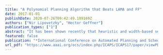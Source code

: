 ```yaml
---
title: "A Polynomial Planning Algorithm that Beats LAMA and FF"
date: 2017-01-01
publishDate: 2020-07-26T09:42:49.109169Z
authors: ["Nir Lipovetzky", "Hector Geffner"]
publication_types: ["1"]
abstract: "It has been shown recently that heuristic and width-based search can be combined to produce planning algorithms with a performance that goes beyond the state-of-the-art. Such algorithms are based on best-first width search (BFWS), a plain best-first search set with evaluations functions combined lexicographically to break ties, some of which express novelty based preferences. In BFWS (f5), for example, the evaluation function f5 weights nodes by a novelty measure, breaking ties by the number of non-achieved goals. BFWS (f5) is a best-first algorithm, and hence, it is complete but not polynomial, and its performance doesn’t match the state of the art. In this work we show, however, that incomplete versions of BFWS (f5) where nodes with novelty greater than k are pruned, are not only polynomial but have an empirical performance that is better than both BFWS (f5) and state-of-the-art planners. This is shown by considering all the international planning competition instances. This is the first time where polynomial algorithms with meaningful bounds are shown to achieve state-of-the-art performance in planning. Practical and theoretical implications of this empirical finding are briefly sketched."
featured: false
publication: "*International Conference on Automated Planning and Scheduling (ICAPS)*"
url_pdf: "https://www.aaai.org/ocs/index.php/ICAPS/ICAPS17/paper/viewPDFInterstitial/15740/15105"
---
```


